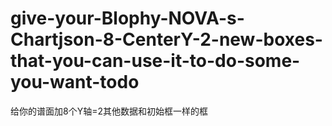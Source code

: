# give-your-Blophy-NOVA-s-Chartjson-8-CenterY-2-new-boxes-that-you-can-use-it-to-do-some-you-want-todo
给你的谱面加8个Y轴=2其他数据和初始框一样的框
